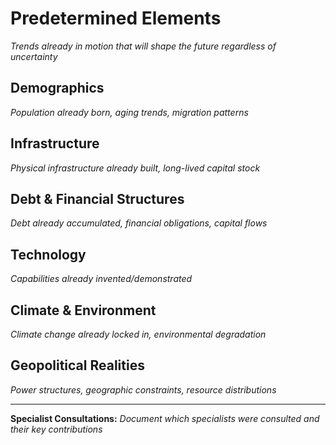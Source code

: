 # Predetermined Elements

*Trends already in motion that will shape the future regardless of uncertainty*

## Demographics
*Population already born, aging trends, migration patterns*

## Infrastructure
*Physical infrastructure already built, long-lived capital stock*

## Debt & Financial Structures
*Debt already accumulated, financial obligations, capital flows*

## Technology
*Capabilities already invented/demonstrated*

## Climate & Environment
*Climate change already locked in, environmental degradation*

## Geopolitical Realities
*Power structures, geographic constraints, resource distributions*

---

**Specialist Consultations:**
*Document which specialists were consulted and their key contributions*
